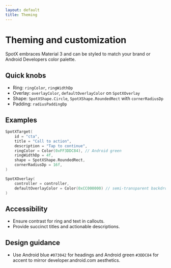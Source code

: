 ```yaml
---
layout: default
title: Theming
---
```


# Theming and customization

SpotX embraces Material 3 and can be styled to match your brand or Android Developers color palette.

## Quick knobs

- Ring: `ringColor`, `ringWidthDp`
- Overlay: `overlayColor`, `defaultOverlayColor` on `SpotXOverlay`
- Shape: `SpotXShape.Circle`, `SpotXShape.RoundedRect` with `cornerRadiusDp`
- Padding: `radiusPaddingDp`

## Examples

```kotlin
SpotXTarget(
    id = "cta",
    title = "Call to action",
    description = "Tap to continue",
    ringColor = Color(0xFF3DDC84), // Android green
    ringWidthDp = 4f,
    shape = SpotXShape.RoundedRect,
    cornerRadiusDp = 16f,
)
```

```kotlin
SpotXOverlay(
    controller = controller,
    defaultOverlayColor = Color(0xCC000000) // semi-transparent backdrop
)
```

## Accessibility

- Ensure contrast for ring and text in callouts.
- Provide succinct titles and actionable descriptions.

## Design guidance

- Use Android blue `#073042` for headings and Android green `#3DDC84` for accent to mirror developer.android.com aesthetics. 